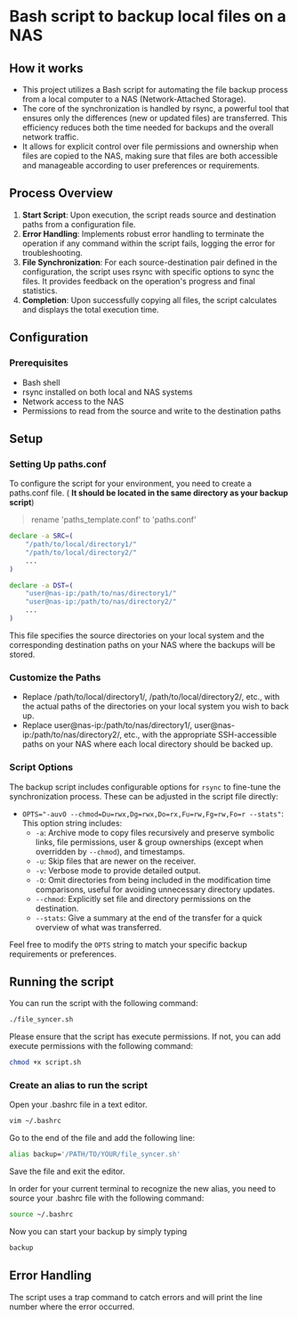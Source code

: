 # Bash script to backup local files on a NAS
## How it works

- This project utilizes a Bash script for automating the file backup process from a local computer to a NAS (Network-Attached Storage).
- The core of the synchronization is handled by rsync, a powerful tool that ensures only the differences (new or updated files) are transferred. This efficiency reduces both the time needed for backups and the overall network traffic.
- It allows for explicit control over file permissions and ownership when files are copied to the NAS, making sure that files are both accessible and manageable according to user preferences or requirements.

## Process Overview
1. **Start Script**: Upon execution, the script reads source and destination paths from a configuration file.
2. **Error Handling**: Implements robust error handling to terminate the operation if any command within the script fails, logging the error for troubleshooting.
3. **File Synchronization**: For each source-destination pair defined in the configuration, the script uses rsync with specific options to sync the files. It provides feedback on the operation's progress and final statistics.
4. **Completion**: Upon successfully copying all files, the script calculates and displays the total execution time.

## Configuration
### Prerequisites
- Bash shell
- rsync installed on both local and NAS systems
- Network access to the NAS
- Permissions to read from the source and write to the destination paths

## Setup
### Setting Up paths.conf
To configure the script for your environment, you need to create a paths.conf file.
( **It should be located in the same directory as your backup script**)
> rename 'paths_template.conf' to 'paths.conf'
```bash
declare -a SRC=(
    "/path/to/local/directory1/"
    "/path/to/local/directory2/"
    ...
)

declare -a DST=(
    "user@nas-ip:/path/to/nas/directory1/"
    "user@nas-ip:/path/to/nas/directory2/"
    ...
)
```

 This file specifies the source directories on your local system and the corresponding destination paths on your NAS where the backups will be stored.

### Customize the Paths
- Replace /path/to/local/directory1/, /path/to/local/directory2/, etc., with the actual paths of the directories on your local system you wish to back up.
- Replace user@nas-ip:/path/to/nas/directory1/, user@nas-ip:/path/to/nas/directory2/, etc., with the appropriate SSH-accessible paths on your NAS where each local directory should be backed up.

### Script Options
The backup script includes configurable options for `rsync` to fine-tune the synchronization process. These can be adjusted in the script file directly:

- `OPTS="-auvO --chmod=Du=rwx,Dg=rwx,Do=rx,Fu=rw,Fg=rw,Fo=r --stats"`: This option string includes:
  - `-a`: Archive mode to copy files recursively and preserve symbolic links, file permissions, user & group ownerships (except when overridden by `--chmod`), and timestamps.
  - `-u`: Skip files that are newer on the receiver.
  - `-v`: Verbose mode to provide detailed output.
  - `-O`: Omit directories from being included in the modification time comparisons, useful for avoiding unnecessary directory updates.
  - `--chmod`: Explicitly set file and directory permissions on the destination.
  - `--stats`: Give a summary at the end of the transfer for a quick overview of what was transferred.

Feel free to modify the `OPTS` string to match your specific backup requirements or preferences.


## Running the script

You can run the script with the following command:

```bash
./file_syncer.sh
```

Please ensure that the script has execute permissions. If not, you can add execute permissions with the following command:

```bash
chmod +x script.sh
```

### Create an alias to run the script

Open your .bashrc file in a text editor.

```bash
vim ~/.bashrc
```

Go to the end of the file and add the following line:

```bash
alias backup='/PATH/TO/YOUR/file_syncer.sh'
```

Save the file and exit the editor.

In order for your current terminal to recognize the new alias, you need to source your .bashrc file with the following command:

```bash
source ~/.bashrc
```

Now you can start your backup by simply typing

```bash
backup
```

## Error Handling

The script uses a trap command to catch errors and will print the line number where the error occurred.
